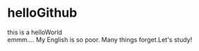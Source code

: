 # helloGithub
this is a helloWorld  
emmm.... My English is so poor. Many things forget.Let's study!
